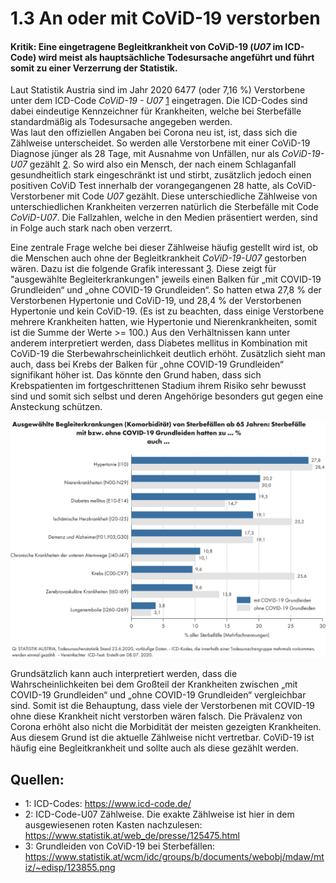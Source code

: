 # 1.3 An oder mit CoViD-19 verstorben

#### Kritik: Eine eingetragene Begleitkrankheit von CoViD-19 (*U07* im ICD-Code) wird meist als hauptsächliche Todesursache angeführt und führt somit zu einer Verzerrung der Statistik.


Laut Statistik Austria sind im Jahr 2020 6477 (oder 7,16 %) Verstorbene unter dem 
ICD-Code *CoViD-19 - U07* [1] eingetragen. 
Die ICD-Codes sind dabei eindeutige Kennzeichner für Krankheiten, welche bei Sterbefälle standardmäßig 
als Todesursache angegeben werden.  
Was laut den offiziellen Angaben bei Corona neu ist, ist, dass sich die Zählweise unterscheidet. 
So werden alle Verstorbene mit einer CoViD-19 Diagnose jünger als 28 Tage, mit Ausnahme von Unfällen, 
nur als *CoViD-19-U07* gezählt [2]. 
So wird also ein Mensch, der nach einem Schlaganfall gesundheitlich stark eingeschränkt ist und stirbt, 
zusätzlich jedoch einen positiven CoViD Test innerhalb der vorangegangenen 28 hatte, 
als CoViD-Verstorbener mit Code *U07* gezählt. 
Diese unterschiedliche Zählweise von unterschiedlichen Krankheiten verzerren natürlich die 
Sterbefälle mit Code *CoViD-U07*. 
Die Fallzahlen, welche in den Medien präsentiert werden, sind in Folge auch stark nach oben verzerrt.

Eine zentrale Frage welche bei dieser Zählweise häufig gestellt wird ist, 
ob die Menschen auch ohne der Begleitkrankheit *CoViD-19-U07* gestorben wären. 
Dazu ist die folgende Grafik interessant [3].
Diese zeigt für "ausgewählte Begleiterkrankungen" jeweils einen Balken für „mit COVID-19 Grundleiden“ und 
„ohne COVID-19 Grundleiden“. 
So hatten etwa 27,8 % der Verstorbenen Hypertonie und CoViD-19, 
und 28,4 % der Verstorbenen Hypertonie und kein CoViD-19. 
(Es ist zu beachten, dass einige Verstorbene mehrere Krankheiten hatten, wie Hypertonie und Nierenkrankheiten, somit ist die Summe der Werte >= 100.)
Aus den Verhältnissen kann unter anderem interpretiert werden, 
dass Diabetes mellitus in Kombination mit CoViD-19 die Sterbewahrscheinlichkeit deutlich erhöht. 
Zusätzlich sieht man auch, dass bei Krebs der Balken für „ohne COVID-19 Grundleiden“ signifikant höher ist. 
Das könnte den Grund haben, dass sich Krebspatienten im fortgeschrittenen Stadium ihrem Risiko sehr 
bewusst sind und somit sich selbst und deren Angehörige besonders gut gegen eine Ansteckung schützen.

![Grundleiden](Grundleiden.png)


Grundsätzlich kann auch interpretiert werden, dass die Wahrscheinlichkeiten bei dem Großteil der 
Krankheiten zwischen „mit COVID-19 Grundleiden“ und „ohne COVID-19 Grundleiden“ vergleichbar sind. 
Somit ist die Behauptung, dass viele der Verstorbenen mit COVID-19 ohne diese Krankheit nicht verstorben
wären falsch. 
Die Prävalenz von Corona erhöht also nicht die Morbidität der meisten gezeigten Krankheiten. 
Aus diesem Grund ist die aktuelle Zählweise nicht vertretbar. 
CoViD-19 ist häufig eine Begleitkrankheit und sollte auch als diese gezählt werden.


## Quellen:
 - 1: ICD-Codes: https://www.icd-code.de/
 - 2: ICD-Code-U07 Zählweise. Die exakte Zählweise ist hier in dem ausgewiesenen roten Kasten nachzulesen: https://www.statistik.at/web_de/presse/125475.html
 - 3: Grundleiden von CoViD-19 bei Sterbefällen: https://www.statistik.at/wcm/idc/groups/b/documents/webobj/mdaw/mtiz/~edisp/123855.png


[1]: https://www.icd-code.de/
[2]: https://www.statistik.at/web_de/presse/125475.html
[3]: https://www.statistik.at/wcm/idc/groups/b/documents/webobj/mdaw/mtiz/~edisp/123855.png


